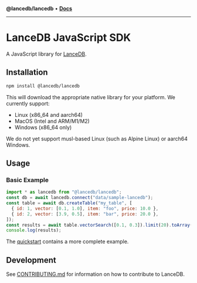 **@lancedb/lancedb** • [**Docs**](globals.md)

***

# LanceDB JavaScript SDK

A JavaScript library for [LanceDB](https://github.com/lancedb/lancedb).

## Installation

```bash
npm install @lancedb/lancedb
```

This will download the appropriate native library for your platform. We currently
support:

- Linux (x86_64 and aarch64)
- MacOS (Intel and ARM/M1/M2)
- Windows (x86_64 only)

We do not yet support musl-based Linux (such as Alpine Linux) or aarch64 Windows.

## Usage

### Basic Example

```javascript
import * as lancedb from "@lancedb/lancedb";
const db = await lancedb.connect("data/sample-lancedb");
const table = await db.createTable("my_table", [
  { id: 1, vector: [0.1, 1.0], item: "foo", price: 10.0 },
  { id: 2, vector: [3.9, 0.5], item: "bar", price: 20.0 },
]);
const results = await table.vectorSearch([0.1, 0.3]).limit(20).toArray();
console.log(results);
```

The [quickstart](../basic.md) contains a more complete example.

## Development

See [CONTRIBUTING.md](_media/CONTRIBUTING.md) for information on how to contribute to LanceDB.
